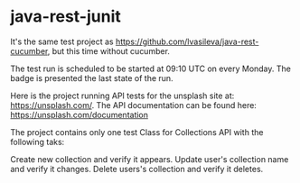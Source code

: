 # java-rest-junit

It's the same test project as https://github.com/lvasileva/java-rest-cucumber, but this time without cucumber.

The test run is scheduled to be started at 09:10 UTC on every Monday. The badge is presented the last state of the run. 

Here is the project running API tests for the unsplash site at: https://unsplash.com/. The API documentation can be found here: https://unsplash.com/documentation

The project contains only one test Class for Collections API with the following taks:

Create new collection and verify it appears.
Update user's collection name and verify it changes.
Delete users's collection and verify it deletes.
